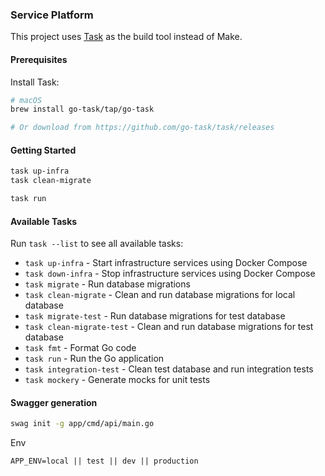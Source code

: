 ### Service Platform

This project uses [Task](https://taskfile.dev/) as the build tool instead of Make.

#### Prerequisites

Install Task:

```bash
# macOS
brew install go-task/tap/go-task

# Or download from https://github.com/go-task/task/releases
```

#### Getting Started

```bash
task up-infra
task clean-migrate

task run
```

#### Available Tasks

Run `task --list` to see all available tasks:

- `task up-infra` - Start infrastructure services using Docker Compose
- `task down-infra` - Stop infrastructure services using Docker Compose
- `task migrate` - Run database migrations
- `task clean-migrate` - Clean and run database migrations for local database
- `task migrate-test` - Run database migrations for test database
- `task clean-migrate-test` - Clean and run database migrations for test database
- `task fmt` - Format Go code
- `task run` - Run the Go application
- `task integration-test` - Clean test database and run integration tests
- `task mockery` - Generate mocks for unit tests

#### Swagger generation

```bash
swag init -g app/cmd/api/main.go
```

Env

```env
APP_ENV=local || test || dev || production
```
